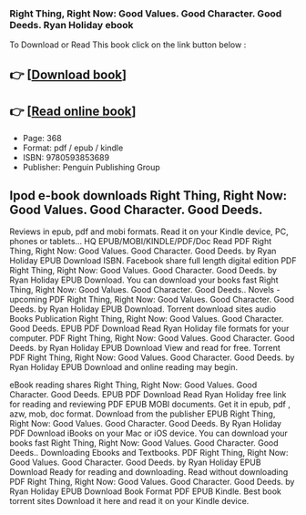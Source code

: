 ### Right Thing, Right Now: Good Values. Good Character. Good Deeds. Ryan Holiday ebook

To Download or Read This book click on the link button below :

## 👉  [**[Download book](http://ebooksharez.info/download.php?group=book&from=github.com&id=711160&lnk=1079 "Download book")**]

## 👉  [**[Read online book](http://ebooksharez.info/download.php?group=book&from=github.com&id=711160&lnk=1079 "Read online book")**]


* Page: 368
* Format: pdf / epub / kindle
* ISBN: 9780593853689
* Publisher: Penguin Publishing Group



## Ipod e-book downloads Right Thing, Right Now: Good Values. Good Character. Good Deeds.


Reviews in epub, pdf and mobi formats. Read it on your Kindle device, PC, phones or tablets... HQ EPUB/MOBI/KINDLE/PDF/Doc Read PDF Right Thing, Right Now: Good Values. Good Character. Good Deeds. by Ryan Holiday EPUB Download ISBN. Facebook share full length digital edition PDF Right Thing, Right Now: Good Values. Good Character. Good Deeds. by Ryan Holiday EPUB Download. You can download your books fast Right Thing, Right Now: Good Values. Good Character. Good Deeds.. Novels - upcoming PDF Right Thing, Right Now: Good Values. Good Character. Good Deeds. by Ryan Holiday EPUB Download. Torrent download sites audio Books Publication Right Thing, Right Now: Good Values. Good Character. Good Deeds. EPUB PDF Download Read Ryan Holiday file formats for your computer. PDF Right Thing, Right Now: Good Values. Good Character. Good Deeds. by Ryan Holiday EPUB Download View and read for free. Torrent PDF Right Thing, Right Now: Good Values. Good Character. Good Deeds. by Ryan Holiday EPUB Download and online reading may begin.

eBook reading shares Right Thing, Right Now: Good Values. Good Character. Good Deeds. EPUB PDF Download Read Ryan Holiday free link for reading and reviewing PDF EPUB MOBI documents. Get it in epub, pdf , azw, mob, doc format. Download from the publisher EPUB Right Thing, Right Now: Good Values. Good Character. Good Deeds. By Ryan Holiday PDF Download iBooks on your Mac or iOS device. You can download your books fast Right Thing, Right Now: Good Values. Good Character. Good Deeds.. Downloading Ebooks and Textbooks. PDF Right Thing, Right Now: Good Values. Good Character. Good Deeds. by Ryan Holiday EPUB Download Ready for reading and downloading. Read without downloading PDF Right Thing, Right Now: Good Values. Good Character. Good Deeds. by Ryan Holiday EPUB Download Book Format PDF EPUB Kindle. Best book torrent sites Download it here and read it on your Kindle device.





